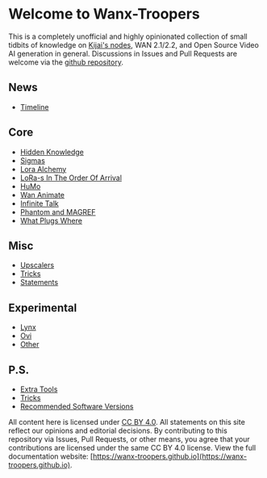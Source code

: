 # Welcome to Wanx-Troopers

This is a completely unofficial and highly opinionated collection of small tidbits of knowledge on [Kijai's nodes](https://github.com/kijai/ComfyUI-WanVideoWrapper),
WAN 2.1/2.2, and Open Source Video AI generation in general. Discussions in Issues and Pull Requests are welcome via the [github repository](https://github.com/wanx-troopers/wanx-troopers.github.io).

## News

* [Timeline](timeline.md)

## Core

* [Hidden Knowledge](hidden-knowledge.md)
* [Sigmas](sigmas.md)
* [Lora Alchemy](LoRA-alchemy.md)
* [LoRa-s In The Order Of Arrival](arriving-loras.md)
* [HuMo](HuMo-info.md)
* [Wan Animate](wan-animate.md)
* [Infinite Talk](infinite-talk.md)
* [Phantom and MAGREF](phantom-magref.md)
* [What Plugs Where](what-plugs-where.md)

## Misc

* [Upscalers](upscalers.md)
* [Tricks](tricks.md)
* [Statements](statements.md)


## Experimental

* [Lynx](lynx.md)
* [Ovi](ovi.md)
* [Other](other.md)

## P.S.

* [Extra Tools](extra-tools.md)
* [Tricks](tricks.md)
* [Recommended Software Versions](versions.md)

All content here is licensed under [CC BY 4.0](https://creativecommons.org/licenses/by/4.0/legalcode.txt).
All statements on this site reflect our opinions and editorial decisions.
By contributing to this repository via Issues, Pull Requests, or other means, you agree that your contributions are licensed under the same CC BY 4.0 license.
View the full documentation website: [https://wanx-troopers.github.io](https://wanx-troopers.github.io).
